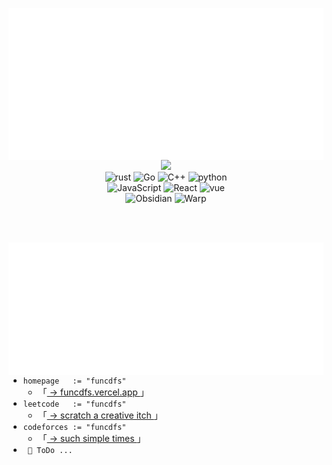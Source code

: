 


<div>
<img align='left' src="https://github.com/fengwei2002/fengwei2002/blob/main/calendar.svg">
<p align="center">
    <img src="https://readme-typing-svg.demolab.com?font=Fira+Code&weight=900&size=19&duration=4999&pause=1000&color=9400D3&background=BCFFFE00&center=true&vCenter=true&random=false&width=215&lines=func[tion]+dfs" height="64" algin="center"/>
      </br>
  <img alt="rust" src="https://img.shields.io/badge/Rust-ba9275?style=flat-square&logo=rust">
  <img alt="Go" src="https://img.shields.io/badge/Go-0084FF?style=flat-square&logo=Go&logoColor=white">
  <img alt="C++" src="https://img.shields.io/badge/C++-f34b7d?style=flat-square&logo=c%2b%2b">
  <img alt="python" src="https://img.shields.io/badge/Python-446f9c?style=flat-square&logo=python&logoColor=white">
  </br>
  <img alt="JavaScript" src="https://img.shields.io/badge/JavaScript-000000?style=flat-square&logo=javascript">
  <img alt="React" src="https://img.shields.io/badge/React-3572a5?style=flat-square&logo=React&logoColor=9cf">
  <img alt="vue" src="https://img.shields.io/badge/Vue-007777?style=flat-square&logo=vue.js">
  </br>
  <img alt="Obsidian" src="https://img.shields.io/badge/Obsidian-6142b6?style=flat-square&logo=obsidian&logoColor=white">
  <img alt="Warp" src="https://img.shields.io/badge/Warp-202020?style=flat-square&logo=warp&logoColor=white">

</p>



</p>

</div> 

</br>

</br>

<div>
<img align='left' alt="isocalendar" src="https://github.com/fengwei2002/fengwei2002/blob/main/activity.svg">

<p align="center">

- `homepage   := "funcdfs"`
    - 「[ -> funcdfs.vercel.app  ](https://funcdfs.vercel.app)」
- `leetcode   := "funcdfs"`
    - 「[ -> scratch a creative itch ](https://leetcode.cn/u/funcdfs/)」
- `codeforces := "funcdfs"`
    - 「[ -> such simple times  ](https://codeforces.com/profile/funcdfs) 」
- ` 🐾 ToDo ...`
</p>

</div> 

<!--! 
SJTUer!


-->
